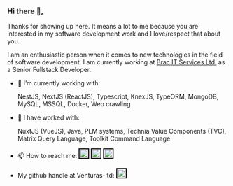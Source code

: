 ### Hi there 👋,
Thanks for showing up here. It means a lot to me because you are interested in my software development work and I love/respect that about you. 

I am an enthusiastic person when it comes to new technologies in the field of software development. I am currently working at [Brac IT Services Ltd.](https://www.bracits.com/) as a Senior Fullstack Developer.

- 🔭 I’m currently working with:

    NestJS, NextJS (ReactJS), Typescript, KnexJS, TypeORM, MongoDB, MySQL, MSSQL, Docker, Web crawling
- 🔭 I have worked with:

    NuxtJS (VueJS), Java, PLM systems, Technia Value Components (TVC), Matrix Query Language, Toolkit Command Language
<!-- - 🌱 I’m currently learning 
- 👯 I’m looking to collaborate on ...
- 🤔 I’m looking for help with ...
- 💬 Ask me about ... -->
- 📫 How to reach me:
    <a href="https://www.linkedin.com/in/tahmid-ali-879867ba/" target="_blank"><img src="https://brand.linkedin.com/content/dam/me/brand/en-us/brand-home/logos/In-Blue-Logo.png.original.png" 
alt="Tahmid's linkedin profile" width="20" height="20" border="2" /></a>
<a href="https://stackoverflow.com/users/2384960/tahmid-ali" target="_blank"><img src="https://cdn.sstatic.net/Sites/stackoverflow/Img/favicon.ico?v=ec617d715196" 
alt="Tahmid's stackoverflow profile" width="20" height="20" border="2" /></a>
<a href="https://www.facebook.com/tahmid.nips" target="_blank"><img src="https://static.xx.fbcdn.net/rsrc.php/yD/r/d4ZIVX-5C-b.ico?_nc_eui2=AeEdxP3pQ6C8njn6OdtTP-d0aBWfmC2eGbdoFZ-YLZ4Zt_WrRzLdUplaAAjUQyMXQ02IupWCrvRqhVMorlKadZ_4" 
alt="Tahmid's facebook profile" width="20" height="20" border="2" /></a>

- My github handle at Venturas-ltd:
<a href="https://github.com/tahmid-venturas" target="_blank"><img src="https://cdn4.iconfinder.com/data/icons/miu-black-social-2/60/github-512.png" 
alt="Tahmid's official github profile" width="20" height="20" border="2" /></a>
